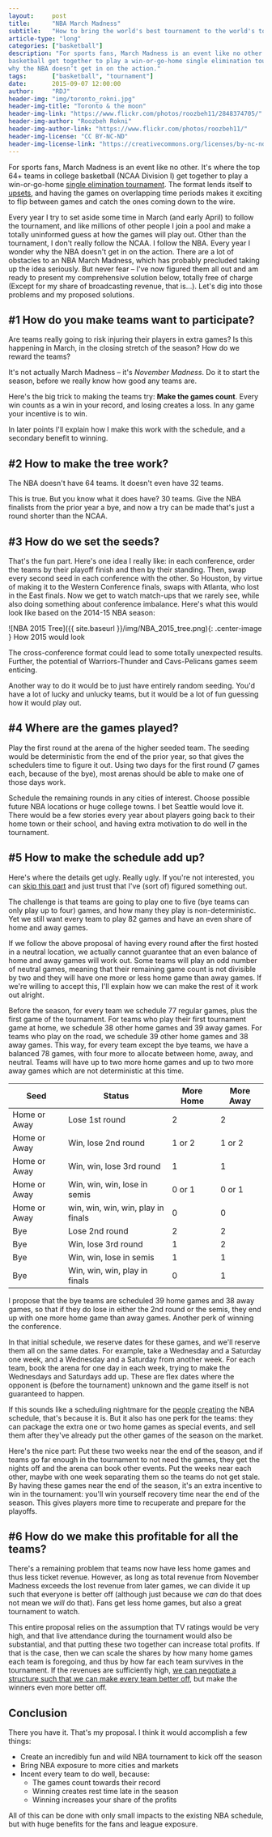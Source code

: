 ```yaml
---
layout:     post
title:      "NBA March Madness"
subtitle:   "How to bring the world's best tournament to the world's top basketball league"
article-type: "long"
categories: ["basketball"]
description: "For sports fans, March Madness is an event like no other. It’s where the top 64+ teams in college
basketball get together to play a win-or-go-home single elimination tournament. Every year I wonder
why the NBA doesn’t get in on the action." 
tags:       ["basketball", "tournament"]
date:       2015-09-07 12:00:00
author:     "RDJ"
header-img: "img/toronto_rokni.jpg"
header-img-title: "Toronto & the moon"
header-img-link: "https://www.flickr.com/photos/roozbeh11/2848374705/"
header-img-author: "Roozbeh Rokni"
header-img-author-link: "https://www.flickr.com/photos/roozbeh11/"
header-img-license: "CC BY-NC-ND"
header-img-license-link: "https://creativecommons.org/licenses/by-nc-nd/2.0/"
---
```


[march madness]: http://espn.go.com/mens-college-basketball/tournament/bracket "ESPN: NCAA Tournament Bracket"
[schedule1]: http://espn.go.com/blog/truehoop/post/_/id/19219/how-to-build-the-nba-schedule "ESPN: How to build the NBA schedule"
[schedule2]: http://bleacherreport.com/articles/2552322-as-nba-schedule-maker-departs-he-takes-with-him-an-era-league-wont-see-again "Bleacher Report: As NBA Schedule-Maker Departs, He Takes with Him an Era League Won't See Again"
[Coase Theorem]: https://en.wikipedia.org/wiki/Coase_theorem "Wikipedia: Coase Theorem"
[upsets]: https://www.washingtonpost.com/news/early-lead/wp/2015/03/19/here-are-the-top-upsets-in-ncaa-tournament-history/ "WaPo: Here are the greatest upsets in NCAA tournament history"

For sports fans, March Madness is an event like no other. It's where the top 64+ teams in college basketball (NCAA
Division I) get together to play a win-or-go-home [single elimination tournament][march madness]. The format lends itself to [upsets][upsets], and
having the games on overlapping time periods makes it exciting to flip between games and catch the ones coming down to
the wire.

Every year I try to set aside some time in March (and early April) to follow the tournament, and like millions of other
people I join a pool and make a totally uninformed guess at how the games will play out. Other than the tournament, I
don't really follow the NCAA. I follow the NBA. Every year I wonder why the NBA doesn't get in on the action. There are
a lot of obstacles to an NBA March Madness, which has probably precluded taking up the idea seriously. But never fear –
I've now figured them all out and am ready to present my comprehensive solution below, totally free of charge (Except
for my share of broadcasting revenue, that is...). Let's dig into those problems and my proposed solutions.

## #1 How do you make teams want to participate?

Are teams really going to risk injuring their players in extra games? Is this happening in March, in the closing stretch
of the season? How do we reward the teams?

It's not actually March Madness – it's *November Madness*. Do it to start the season, before we really know how good any
teams are. 

Here's the big trick to making the teams try: **Make the games count**. Every win counts as a win in your record, and
losing creates a loss. In any game your incentive is to win. 

In later points I'll explain how I make this work with the schedule, and a secondary benefit to winning.

## #2 How to make the tree work?

The NBA doesn't have 64 teams. It doesn't even have 32 teams.

This is true. But you know what it does have? 30 teams. Give the NBA finalists from the prior year a bye, and now a try
can be made that's just a round shorter than the NCAA.

## #3 How do we set the seeds?

That's the fun part. Here's one idea I really like: in each conference, order the teams by their playoff finish and then
by their standing. Then, swap every second seed in each conference with the other. So Houston, by virtue of making it to
the Western Conference finals, swaps with Atlanta, who lost in the East finals. Now we get to watch match-ups that we 
rarely see, while also doing something about conference imbalance. Here's what this would look like based on the 2014-15
NBA season: 

![NBA 2015 Tree]({{ site.baseurl }}/img/NBA_2015_tree.png){: .center-image }
<span class="caption text-muted">How 2015 would look</span>

The cross-conference format could lead to some totally unexpected results. Further, the potential of Warriors-Thunder
and Cavs-Pelicans games seem enticing.

Another way to do it would be to just have entirely random seeding. You'd have a lot of lucky and unlucky teams, but it
would be a lot of fun guessing how it would play out.

## #4 Where are the games played?

Play the first round at the arena of the higher seeded team. The seeding would be deterministic from the end of the
prior year, so that gives the schedulers time to figure it out. Using two days for the first round (7 games each,
because of the bye), most arenas should be able to make one of those days work.

Schedule the remaining rounds in any cities of interest. Choose possible future NBA locations or huge college towns. I
bet Seattle would love it. There would be a few stories every year about players going back to their home town or their
school, and having extra motivation to do well in the tournament.

## #5 How to make the schedule add up?

Here's where the details get ugly. Really ugly. If you're not interested, you can [skip this part](#conclusion) and just trust that
I've (sort of) figured something out.

The challenge is that teams are going to play one to five (bye teams can only play up to four) games, and how many they
play is non-deterministic. Yet we still want every team to play 82 games and have an even share of home and away games.

If we follow the above proposal of having every round after the first hosted in a neutral location, we actually cannot
guarantee that an even balance of home and away games will work out. Some teams will play an odd number of neutral
games, meaning that their remaining game count is not divisible by two and they will have one more or less home game
than away games. If we're willing to accept this, I'll explain how we can make the rest of it work out alright.

Before the season, for every team we schedule 77 regular games, plus the first game of the tournament. For teams who
play their first tournament game at home, we schedule 38 other home games and 39 away games. For teams who play on the
road, we schedule 39 other home games and 38 away games. This way, for every team except the bye teams, we have a
balanced 78 games, with four more to allocate between home, away, and neutral. Teams will have up to two more home games
and up to two more away games which are not deterministic at this time.


| Seed         | Status                             | More Home | More Away |
| ------------ | ---------------------------------- | ----------| --------- |
| Home or Away | Lose 1st round                     | 2         | 2         |
| Home or Away | Win, lose 2nd round                | 1 or 2    | 1 or 2    |
| Home or Away | Win, win, lose 3rd round           | 1         | 1         |
| Home or Away | Win, win, win, lose in semis       | 0 or 1    | 0 or 1    |
| Home or Away | win, win, win, win, play in finals | 0         | 0         |
| Bye          | Lose 2nd round                     | 2         | 2         |
| Bye          | Win, lose 3rd round                | 1         | 2         |
| Bye          | Win, win, lose in semis            | 1         | 1         |
| Bye          | Win, win, win, play in finals      | 0         | 1         |

I propose that the bye teams are scheduled 39 home games and 38 away games, so that if they do lose in either the 2nd
round or the semis, they end up with one more home game than away games. Another perk of winning the conference.

In that initial schedule, we reserve dates for these games, and we'll reserve them all on the same dates. For example, take a
Wednesday and a Saturday one week, and a Wednesday and a Saturday from another week. For each team, book the arena for
one day in each week, trying to make the Wednesdays and Saturdays add up. These are flex dates where the opponent is
(before the tournament) unknown and the game itself is not guaranteed to happen.

If this sounds like a scheduling nightmare for the [people][schedule1] [creating][schedule2] the NBA schedule, that's because it is. But it also
has one perk for the teams: they can package the extra one or two home games as special events, and sell them after
they've already put the other games of the season on the market.

Here's the nice part: Put these two weeks near the end of the season, and if teams go far enough in the tournament to
not need the games, they get the nights off and the arena can book other events. Put the weeks near each other, maybe
with one week separating them so the teams do not get stale. By having these games near the end of the season, it's an
extra incentive to win in the tournament: you'll win yourself recovery time near the end of the season. This gives
players more time to recuperate and prepare for the playoffs. 

## #6 How do we make this profitable for all the teams?

There's a remaining problem that teams now have less home games and thus less ticket revenue. However, as long as total
revenue from November Madness exceeds the lost revenue from later games, we can divide it up such that everyone is
better off (although just because we *can* do that does not mean we *will* do that). Fans get less home games, but also a
great tournament to watch.

This entire proposal relies on the
assumption that TV ratings would be very high, and that live attendance during the tournament would also be substantial,
and that putting these two together can increase total profits. If that is the case, then we can scale the shares by how
many home games each team is foregoing, and thus by how far each team survives in the tournament. If the revenues are
sufficiently high, [we can negotiate a structure such that we can make every team better off][Coase Theorem], but make the 
winners even more better off.

## Conclusion

There you have it. That's my proposal. I think it would accomplish a few things:

- Create an incredibly fun and wild NBA tournament to kick off the season
- Bring NBA exposure to more cities and markets 
- Incent every team to do well, because:
    - The games count towards their record
    - Winning creates rest time late in the season
    - Winning increases your share of the profits

All of this can be done with only small impacts to the existing NBA schedule, but with huge benefits for the fans and
league exposure.
